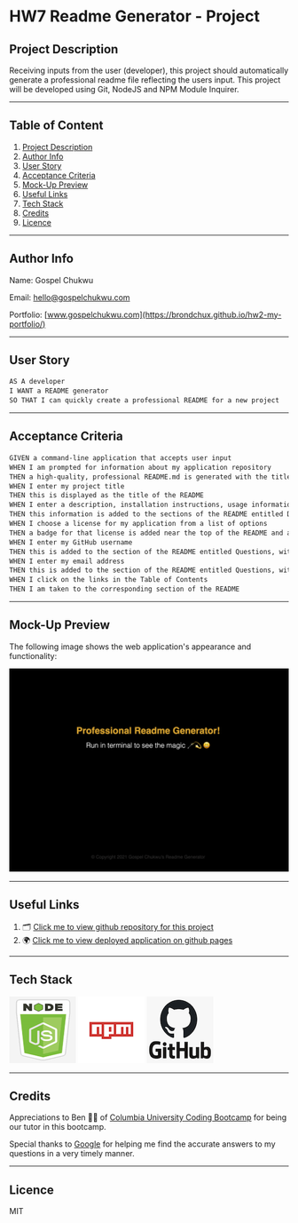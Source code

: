 # HW7 Readme Generator - Project

## Project Description

Receiving inputs from the user (developer), this project should automatically generate a professional readme file reflecting the users input. This project will be developed using Git, NodeJS and NPM Module Inquirer.

---

## Table of Content

1. [Project Description](https://github.com/Brondchux/hw7-readme-generator#project-description)
2. [Author Info](https://github.com/Brondchux/hw7-readme-generator#author-info)
3. [User Story](https://github.com/Brondchux/hw7-readme-generator#user-story)
4. [Acceptance Criteria](https://github.com/Brondchux/hw7-readme-generator#acceptance-criteria)
5. [Mock-Up Preview](https://github.com/Brondchux/hw7-readme-generator#mock-up-preview)
6. [Useful Links](https://github.com/Brondchux/hw7-readme-generator#useful-links)
7. [Tech Stack](https://github.com/Brondchux/hw7-readme-generator#tech-stack)
8. [Credits](https://github.com/Brondchux/hw7-readme-generator#credits)
9. [Licence](https://github.com/Brondchux/hw7-readme-generator#licence)

---

## Author Info

Name: Gospel Chukwu

Email: hello@gospelchukwu.com

Portfolio: [www.gospelchukwu.com](https://brondchux.github.io/hw2-my-portfolio/)

---

## User Story

```md
AS A developer
I WANT a README generator
SO THAT I can quickly create a professional README for a new project
```

---

## Acceptance Criteria

```md
GIVEN a command-line application that accepts user input
WHEN I am prompted for information about my application repository
THEN a high-quality, professional README.md is generated with the title of my project and sections entitled Description, Table of Contents, Installation, Usage, License, Contributing, Tests, and Questions
WHEN I enter my project title
THEN this is displayed as the title of the README
WHEN I enter a description, installation instructions, usage information, contribution guidelines, and test instructions
THEN this information is added to the sections of the README entitled Description, Installation, Usage, Contributing, and Tests
WHEN I choose a license for my application from a list of options
THEN a badge for that license is added near the top of the README and a notice is added to the section of the README entitled License that explains which license the application is covered under
WHEN I enter my GitHub username
THEN this is added to the section of the README entitled Questions, with a link to my GitHub profile
WHEN I enter my email address
THEN this is added to the section of the README entitled Questions, with instructions on how to reach me with additional questions
WHEN I click on the links in the Table of Contents
THEN I am taken to the corresponding section of the README
```

---

## Mock-Up Preview

The following image shows the web application's appearance and functionality:

![The readme app receives series of inputs, selections and generates a readme.md file for the user or developer. Attached is a screenshot of what the finished product looks like.](./assets/images/readme-generator-demo.png)

---

## Useful Links

1. 🗂 [Click me to view github repository for this project](https://github.com/Brondchux/hw7-readme-generator/)
2. 🌍 [Click me to view deployed application on github pages](https://brondchux.github.io/hw7-readme-generator/)

---

## Tech Stack

![nodejs logo](./assets/images/techs/nodejs.png)
![npm logo](./assets/images/techs/npm.png)
![github logo](./assets/images/techs/github.png)

---

## Credits

Appreciations to Ben 🙌🏾 of [Columbia University Coding Bootcamp](https://bootcamp.cvn.columbia.edu/coding/landing-ftpt/?s=Google-Brand&msg_cv_scta=4&msg_cv_stbn=1&msg_cv_fcta=1&dki=Learn%20Coding&pkw=%2Bcolumbia%20%2Bcoding%20%2Bbootcamp&pcrid=471112563836&pmt=b&utm_source=google&utm_medium=cpc&utm_campaign=GGL%7CCOLUMBIA-UNIVERSITY%7CSEM%7CCODING%7C-%7COFL%7CTIER-1%7CALL%7CBRD%7CBMM%7CCore%7CBootcamp&utm_term=%2Bcolumbia%20%2Bcoding%20%2Bbootcamp&s=google&k=%2Bcolumbia%20%2Bcoding%20%2Bbootcamp&utm_adgroupid=111600049635&utm_locationphysicalms=9067609&utm_matchtype=b&utm_network=g&utm_device=c&utm_content=471112563836&utm_placement=&gclid=CjwKCAjwlrqHBhByEiwAnLmYUA8CIItksRJF6IT6XMX8WOOJBO-jtCRkzXZhI2gvsZrFEpYdRXy54RoC6jQQAvD_BwE&gclsrc=aw.ds) for being our tutor in this bootcamp.

Special thanks to [Google](https://www.google.com) for helping me find the accurate answers to my questions in a very timely manner.

---

## Licence

MIT
